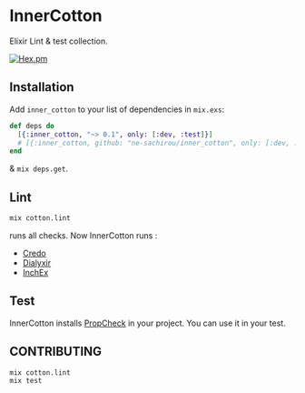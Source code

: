 # InnerCotton
Elixir Lint & test collection.

[![Hex.pm](https://img.shields.io/hexpm/v/inner_cotton.svg)](https://hex.pm/packages/inner_cotton)

## Installation

Add `inner_cotton` to your list of dependencies in `mix.exs`:

```elixir
def deps do
  [{:inner_cotton, "~> 0.1", only: [:dev, :test]}]
  # [{:inner_cotton, github: "ne-sachirou/inner_cotton", only: [:dev, :test]}]
end
```

& `mix deps.get`.

Lint
--
```sh
mix cotton.lint
```

runs all checks. Now InnerCotton runs :

* [Credo](https://hex.pm/packages/credo)
* [Dialyxir](https://hex.pm/packages/dialyxir)
* [InchEx](https://hex.pm/packages/inch_ex)

## Test
InnerCotton installs [PropCheck](https://hex.pm/packages/propcheck) in your project. You can use it in your test.

## CONTRIBUTING
```sh
mix cotton.lint
mix test
```
